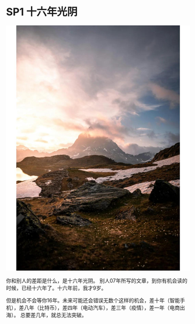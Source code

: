 # SP1 十六年光阴

 ![](img/9025f263-4f23-4d09-8635-c49251e05d7b.jpg)

你和别人的差距是什么，是十六年光阴。
别人07年所写的文章，到你有机会读的时候，已经十六年了。十六年前，我才9岁。

但是机会不会等你16年。未来可能还会错误无数个这样的机会，差十年（智能手机），差八年（比特币），差四年（电动汽车），差三年（疫情），差一年（电商出海）。
总要差几年，就总无法突破。
